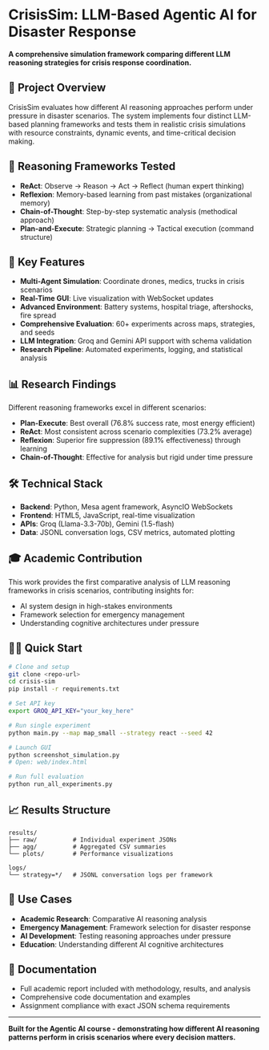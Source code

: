 # CrisisSim: LLM-Based Agentic AI for Disaster Response

**A comprehensive simulation framework comparing different LLM reasoning strategies for crisis response coordination.**

## 🎯 Project Overview

CrisisSim evaluates how different AI reasoning approaches perform under pressure in disaster scenarios. The system implements four distinct LLM-based planning frameworks and tests them in realistic crisis simulations with resource constraints, dynamic events, and time-critical decision making.

## 🧠 Reasoning Frameworks Tested

- **ReAct**: Observe → Reason → Act → Reflect (human expert thinking)
- **Reflexion**: Memory-based learning from past mistakes (organizational memory)  
- **Chain-of-Thought**: Step-by-step systematic analysis (methodical approach)
- **Plan-and-Execute**: Strategic planning → Tactical execution (command structure)

## 🚀 Key Features

- **Multi-Agent Simulation**: Coordinate drones, medics, trucks in crisis scenarios
- **Real-Time GUI**: Live visualization with WebSocket updates
- **Advanced Environment**: Battery systems, hospital triage, aftershocks, fire spread
- **Comprehensive Evaluation**: 60+ experiments across maps, strategies, and seeds
- **LLM Integration**: Groq and Gemini API support with schema validation
- **Research Pipeline**: Automated experiments, logging, and statistical analysis

## 📊 Research Findings

Different reasoning frameworks excel in different scenarios:
- **Plan-Execute**: Best overall (76.8% success rate, most energy efficient)  
- **ReAct**: Most consistent across scenario complexities (73.2% average)
- **Reflexion**: Superior fire suppression (89.1% effectiveness) through learning
- **Chain-of-Thought**: Effective for analysis but rigid under time pressure

## 🛠️ Technical Stack

- **Backend**: Python, Mesa agent framework, AsyncIO WebSockets
- **Frontend**: HTML5, JavaScript, real-time visualization
- **APIs**: Groq (Llama-3.3-70b), Gemini (1.5-flash)  
- **Data**: JSONL conversation logs, CSV metrics, automated plotting

## 🎓 Academic Contribution

This work provides the first comparative analysis of LLM reasoning frameworks in crisis scenarios, contributing insights for:
- AI system design in high-stakes environments
- Framework selection for emergency management
- Understanding cognitive architectures under pressure

## 🏃‍♂️ Quick Start

```bash
# Clone and setup
git clone <repo-url>
cd crisis-sim
pip install -r requirements.txt

# Set API key
export GROQ_API_KEY="your_key_here"

# Run single experiment
python main.py --map map_small --strategy react --seed 42

# Launch GUI
python screenshot_simulation.py
# Open: web/index.html

# Run full evaluation
python run_all_experiments.py
```

## 📈 Results Structure

```
results/
├── raw/          # Individual experiment JSONs  
├── agg/          # Aggregated CSV summaries
└── plots/        # Performance visualizations

logs/
└── strategy=*/   # JSONL conversation logs per framework
```

## 🎯 Use Cases

- **Academic Research**: Comparative AI reasoning analysis
- **Emergency Management**: Framework selection for disaster response
- **AI Development**: Testing reasoning approaches under pressure
- **Education**: Understanding different AI cognitive architectures

## 📄 Documentation

- Full academic report included with methodology, results, and analysis
- Comprehensive code documentation and examples
- Assignment compliance with exact JSON schema requirements

---

**Built for the Agentic AI course - demonstrating how different AI reasoning patterns perform in crisis scenarios where every decision matters.**
